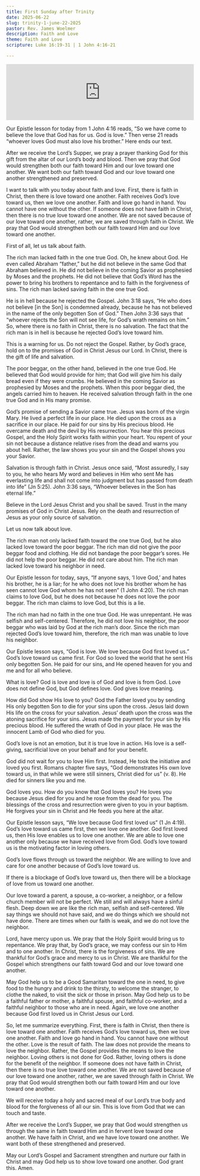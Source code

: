 ```yaml
---
title: First Sunday after Trinity
date: 2025-06-22
slug: trinity-1-june-22-2025
pastor: Rev. James Woelmer
description: Faith and Love
theme: Faith and Love
scripture: Luke 16:19-31 | 1 John 4:16-21

---
```


<iframe title="The First Sunday after Trinity – June 22, 2025" allowtransparency="true" height="150" width="100%" style="border: none; min-width: min(100%, 430px);height:150px;" scrolling="no" data-name="pb-iframe-player" src="https://www.podbean.com/player-v2/?i=qz5b7-18e3dde-pb&from=pb6admin&share=1&download=1&rtl=0&fonts=Arial&skin=1&font-color=auto&logo_link=episode_page&btn-skin=7" loading="lazy"></iframe>

Our Epistle lesson for today from 1 John 4:16 reads, “So we have come to believe the love that God has for us. God is love.” Then verse 21 reads “whoever loves God must also love his brother.” Here ends our text.

After we receive the Lord’s Supper, we pray a prayer thanking God for this gift from the altar of our Lord’s body and blood. Then we pray that God would strengthen both our faith toward Him and our love toward one another. We want both our faith toward God and our love toward one another strengthened and preserved.

I want to talk with you today about faith and love. First, there is faith in Christ, then there is love toward one another. Faith receives God’s love toward us, then we love one another. Faith and love go hand in hand. You cannot have one without the other. If someone does not have faith in Christ, then there is no true love toward one another. We are not saved because of our love toward one another, rather, we are saved through faith in Christ. We pray that God would strengthen both our faith toward Him and our love toward one another.

First of all, let us talk about faith.

The rich man lacked faith in the one true God. Oh, he knew about God. He even called Abraham “father,” but he did not believe in the same God that Abraham believed in. He did not believe in the coming Savior as prophesied by Moses and the prophets. He did not believe that God’s Word has the power to bring his brothers to repentance and to faith in the forgiveness of sins. The rich man lacked saving faith in the one true God. 

He is in hell because he rejected the Gospel. John 3:18 says, “He who does not believe [in the Son] is condemned already, because he has not believed in the name of the only begotten Son of God.” Then John 3:36 says that “whoever rejects the Son will not see life, for God’s wrath remains on him.” So, where there is no faith in Christ, there is no salvation. The fact that the rich man is in hell is because he rejected God’s love toward him.

This is a warning for us. Do not reject the Gospel. Rather, by God’s grace, hold on to the promises of God in Christ Jesus our Lord. In Christ, there is the gift of life and salvation.

The poor beggar, on the other hand, believed in the one true God. He believed that God would provide for him; that God will give him his daily bread even if they were crumbs. He believed in the coming Savior as prophesied by Moses and the prophets. When this poor beggar died, the angels carried him to heaven. He received salvation through faith in the one true God and in His many promise.

God’s promise of sending a Savior came true. Jesus was born of the virgin Mary. He lived a perfect life in our place. He died upon the cross as a sacrifice in our place. He paid for our sins by His precious blood. He overcame death and the devil by His resurrection. You hear this precious Gospel, and the Holy Spirit works faith within your heart. You repent of your sin not because a distance relative rises from the dead and warns you about hell. Rather, the law shows you your sin and the Gospel shows you your Savior.

Salvation is through faith in Christ. Jesus once said, “Most assuredly, I say to you, he who hears My word and believes in Him who sent Me has everlasting life and shall not come into judgment but has passed from death into life” (Jn 5:25). John 3:36 says, “Whoever believes in the Son has eternal life.”

Believe in the Lord Jesus Christ and you shall be saved. Trust in the many promises of God in Christ Jesus. Rely on the death and resurrection of Jesus as your only source of salvation. 

Let us now talk about love.

The rich man not only lacked faith toward the one true God, but he also lacked love toward the poor beggar. The rich man did not give the poor beggar food and clothing. He did not bandage the poor beggar’s sores. He did not help the poor beggar. He did not care about him. The rich man lacked love toward his neighbor in need.

Our Epistle lesson for today, says, “If anyone says, ‘I love God,’ and hates his brother, he is a liar; for he who does not love his brother whom he has seen cannot love God whom he has not seen” (1 John 4:20). The rich man claims to love God, but he does not because he does not love the poor beggar. The rich man claims to love God, but this is a lie. 

The rich man had no faith in the one true God. He was unrepentant. He was selfish and self-centered. Therefore, he did not love his neighbor, the poor beggar who was laid by God at the rich man’s door. Since the rich man rejected God’s love toward him, therefore, the rich man was unable to love his neighbor. 

Our Epistle lesson says, “God is love. We love because God first loved us.” God’s love toward us came first. For God so loved the world that he sent His only begotten Son. He paid for our sins, and He opened heaven for you and me and for all who believe.

What is love? God is love and love is of God and love is from God. Love does not define God, but God defines love. God gives love meaning.

How did God show His love to you? God the Father loved you by sending His only begotten Son to die for your sins upon the cross. Jesus laid down His life on the cross for your salvation. Jesus’ death upon the cross was the atoning sacrifice for your sins. Jesus made the payment for your sin by His precious blood. He suffered the wrath of God in your place. He was the innocent Lamb of God who died for you.

God’s love is not an emotion, but it is true love in action. His love is a self-giving, sacrificial love on your behalf and for your benefit.

God did not wait for you to love Him first. Instead, He took the initiative and loved you first. Romans chapter five says, “God demonstrates His own love toward us, in that while we were still sinners, Christ died for us” (v. 8). He died for sinners like you and me.

God loves you. How do you know that God loves you? He loves you because Jesus died for you and he rose from the dead for you. The blessings of the cross and resurrection were given to you in your baptism. He forgives your sin in Christ and He feeds you here at the altar.

Our Epistle lesson says, “We love because God first loved us” (1 Jn 4:19). God’s love toward us came first, then we love one another. God first loved us, then His love enables us to love one another. We are able to love one another only because we have received love from God. God’s love toward us is the motivating factor in loving others.

God’s love flows through us toward the neighbor. We are willing to love and care for one another because of God’s love toward us.

If there is a blockage of God’s love toward us, then there will be a blockage of love from us toward one another.

Our love toward a parent, a spouse, a co-worker, a neighbor, or a fellow church member will not be perfect. We still and will always have a sinful flesh. Deep down we are like the rich man, selfish and self-centered. We say things we should not have said, and we do things which we should not have done. There are times when our faith is weak, and we do not love the neighbor.

Lord, have mercy upon us. We pray that the Holy Spirit would bring us to repentance. We pray that, by God’s grace, we may confess our sin to Him and to one another. In Christ, there is the forgiveness of sins. We are thankful for God’s grace and mercy to us in Christ. We are thankful for the Gospel which strengthens our faith toward God and our love toward one another.

May God help us to be a Good Samaritan toward the one in need, to give food to the hungry and drink to the thirsty, to welcome the stranger, to clothe the naked, to visit the sick or those in prison. May God help us to be a faithful father or mother, a faithful spouse, and faithful co-worker, and a faithful neighbor to those who are in need. Again, we love one another because God first loved us in Christ Jesus our Lord.

So, let me summarize everything. First, there is faith in Christ, then there is love toward one another. Faith receives God’s love toward us, then we love one another. Faith and love go hand in hand. You cannot have one without the other. Love is the result of faith. The law does not provide the means to love the neighbor. Rather, the Gospel provides the means to love the neighbor. Loving others is not done for God. Rather, loving others is done for the benefit of the neighbor. If someone does not have faith in Christ, then there is no true love toward one another. We are not saved because of our love toward one another, rather, we are saved through faith in Christ. We pray that God would strengthen both our faith toward Him and our love toward one another.

We will receive today a holy and sacred meal of our Lord’s true body and blood for the forgiveness of all our sin. This is love from God that we can touch and taste.

After we receive the Lord’s Supper, we pray that God would strengthen us through the same in faith toward Him and in fervent love toward one another. We have faith in Christ, and we have love toward one another. We want both of these strengthened and preserved.

May our Lord’s Gospel and Sacrament strengthen and nurture our faith in Christ and may God help us to show love toward one another. God grant this. Amen.